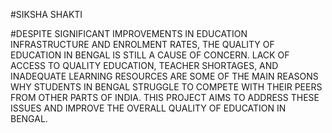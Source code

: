 #SIKSHA SHAKTI

#DESPITE SIGNIFICANT IMPROVEMENTS IN EDUCATION INFRASTRUCTURE AND ENROLMENT RATES, THE QUALITY OF EDUCATION IN BENGAL IS STILL A CAUSE OF CONCERN. LACK OF ACCESS TO QUALITY EDUCATION, TEACHER SHORTAGES, AND INADEQUATE LEARNING RESOURCES ARE SOME OF THE MAIN REASONS WHY STUDENTS IN BENGAL STRUGGLE TO COMPETE WITH THEIR PEERS FROM OTHER PARTS OF INDIA. THIS PROJECT AIMS TO ADDRESS THESE ISSUES AND IMPROVE THE OVERALL QUALITY OF EDUCATION IN BENGAL.

